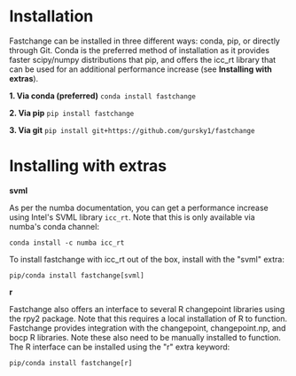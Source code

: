 # Installation

Fastchange can be installed in three different ways: conda, pip, or directly through Git. Conda is the preferred method of installation as it provides faster scipy/numpy distributions that pip, and offers the icc_rt library that can be used for an additional performance increase (see **Installing with extras**).

**1. Via conda (preferred)**
`conda install fastchange`

**2. Via pip**
`pip install fastchange`

**3. Via git**
`pip install git+https://github.com/gursky1/fastchange`


# Installing with extras
**svml**

As per the numba documentation, you can get a performance increase using Intel's SVML library `icc_rt`.  Note that this is only available via numba's conda channel:

`conda install -c numba icc_rt`

To install fastchange with icc_rt out of the box, install with the "svml" extra:

`pip/conda install fastchange[svml]`

**r**

Fastchange also offers an interface to several R changepoint libraries using the rpy2 package. Note that this requires a local installation of R to function. Fastchange provides integration with the changepoint, changepoint.np, and bocp R libraries. Note these also need to be manually installed to function. The R interface can be installed using the "r" extra keyword:

`pip/conda install fastchange[r]`